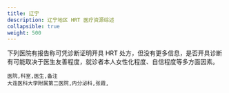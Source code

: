 ```yaml
---
title: 辽宁
description: 辽宁地区 HRT 医疗资源综述
collapsible: true
weight: 500
---
```


下列医院有报告称可凭诊断证明开具 HRT 处方，但没有更多信息，是否开具诊断有可能取决于医生友善程度，就诊者本人女性化程度、自信程度等多方面因素。

```csv
医院,科室,医生,备注
大连医科大学附属第二医院,内分泌科,张霞,
```
